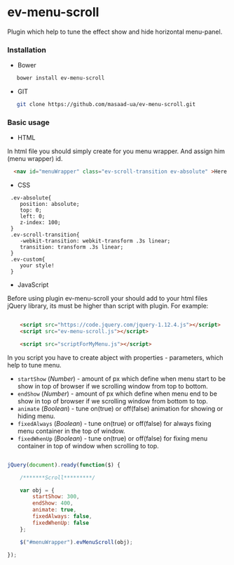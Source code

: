 # ev-menu-scroll

Plugin which help to tune the effect show and hide horizontal menu-panel.

### Installation

- Bower

```bash
   bower install ev-menu-scroll
```

- GIT

```bash
   git clone https://github.com/masaad-ua/ev-menu-scroll.git
```

### Basic usage

- HTML

In html file you should simply create for you menu wrapper. And assign him (menu wrapper) id.

```html
  <nav id="menuWrapper" class="ev-scroll-transition ev-absolute" >Here is my menu!</nav>
```

- CSS

```
 .ev-absolute{
    position: absolute;
    top: 0;
    left: 0;
    z-index: 100;
 }
 .ev-scroll-transition{
    -webkit-transition: webkit-transform .3s linear;
    transition: transform .3s linear;
 }
 .ev-custom{
    your style!
 }
```

- JavaScript

Before using plugin ev-menu-scroll your should add to your html files jQuery library, its must be higher than script with plugin.
For example:

```html

    <script src="https://code.jquery.com/jquery-1.12.4.js"></script>
    <script src="ev-menu-scroll.js"></script>

    <script src="scriptForMyMenu.js"></script>
```

In you script you have to create abject with properties - parameters, which help to tune menu.
- `startShow` (_Number_) - amount of px which define when menu start to be show in top of browser if we scrolling window from top to bottom.
- `endShow` (_Number_) - amount of px which define when menu end to be show in top of browser if we scrolling window from bottom to top.
- `animate` (_Boolean_) - tune on(true) or off(false) animation for showing or hiding menu.
- `fixedAlways` (_Boolean_) - tune on(true) or off(false) for always fixing menu container in the top of window.
- `fixedWhenUp` (_Boolean_) - tune on(true) or off(false) for fixing menu container in top of window when scrolling to top.


```javascript

jQuery(document).ready(function($) {

	/*******Scroll*********/

	var obj = {
		startShow: 300,
		endShow: 400,
		animate: true,
		fixedAlways: false,
		fixedWhenUp: false
	};

	$("#menuWrapper").evMenuScroll(obj);

});
```

